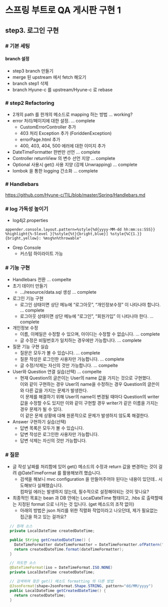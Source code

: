 # 스프링 부트로 QA 게시판 구현 1
## step3. 로그인 구현

### # 기본 세팅
#### branch 설정

- step3 branch 만들기
- merge 된 upstream 에서 fetch 해오기
- branch step1 삭제
- branch Hyune-c 를 upstream/Hyune-c 로 rebase

### # step2 Refactoring
- 2개의 path 를 한개의 메소드로 mapping 하는 방법 ... working?
- error 처리/페이지에 대한 설정. ... complete
    - CustomErrorController 추가
    - 403 처리 Exception 추가 (ForiddenException)
    - errorPage.html 추가
    - 400, 403, 404, 500 에러에 대한 이미지 추가
- DateTimeFormatter 한번만 선언 ... complete
- Controller returnView 의 변수 선언 지양 ... complete
- Optional 사용시 get() 사용 지양 (강제 Unwrapping) ... complete
- lombok 을 통한 logging 간소화 ... complete


### # Handlebars
https://github.com/Hyune-c/TIL/blob/master/Spring/Handlebars.md

### # log 가독성 높이기
- log4j2.properties
```
appender.console.layout.pattern=%style{%d{yyyy-MM-dd hh:mm:ss:SSS}} %highlight{%-5level }[%style{%t}{bright,blue}] %style{%C{1.}}{bright,yellow}: %msg%n%throwable"
```

- Grep Console 
    - 커스텀 하이라이트 가능

### # 기능 구현
- Handlebars 전환 ... compelte
- 초기 데이터 만들기 
    - .../resource/data.sql 생성 ... complete
- 로그인 기능 구현
    - 로그인 상태이면 상단 메뉴에 “로그아웃”, “개인정보수정” 이 나타나야 합니다. ... complete
    - 로그아웃 상태이면 상단 메뉴에 “로그인”, “회원가입” 이 나타나야 한다. ... complete
- 개인정보 수정
    - 이름, 이메일은 수정할 수 있으며, 아이디는 수정할 수 없습니다. ... complete
    - 글 수정은 비밀번호가 일치하는 경우에만 가능합니다. ... complete
- 질문 기능 구현 실습
    - 질문은 모두가 볼 수 있습니다. ... complete
    - 질문 작성은 로그인한 사용자만 가능합니다. ... complete
    - 글 수정/삭제는 자신의 것만 가능합니다. ... compelte
- User와 Question 연결 실습(선택) ... compelte
    - 현재 Question의 글쓴이는 User의 name 값을 가지는 것으로 구현했다.  
    이와 같이 구현하는 경우 User의 name을 수정하는 경우 Question의 글쓴이와 다른 값을 가지는 문제가 발생한다.  
    이 문제를 해결하기 위해 User의 name이 변경될 때마다 Question의 writer 값을 수정할 수도 있지만 이와 같이 구현할 경우 writer가 같은 이름을 가지는 경우 문제가 될 수 있다.  
    이 같은 문제 상황에 대해 원론적으로 문제가 발생하지 않도록 해결한다.
- Answer 구현하기 실습(선택)
    - 답변 목록은 모두가 볼 수 있습니다.
    - 답변 작성은 로그인한 사용자만 가능합니다.
    - 답변 삭제는 자신의 것만 가능합니다.    

### # 질문

- 글 작성 날짜를 처리함에 있어 get() 메소드의 수정과 return 값을 변경하는 것이 걸려 @DateTimeFormat 를 활용해보려 했습니다.
    - 검색을 해보니 mvc configuration 을 만들어주어야 된다는 내용이 있던데.. 시도해보다 실패했습니다.      
    컴파일 에러는 발생하지 않는데, 필수적으로 설정해야되는 것이 맞나요?
- 최종적인 목표는 bean 과 DB 안에는 LocalDateTime 형태이고, .hbs 로 출력할때는 지정된 format 으로 나가는 것 입니다. (get 메소드의 조작 없이) 
    - 아래의 방법은 json 처리를 위한 직렬화 작업이라고 나오던데, 제가 필요없는 접근을 하고 있는 걸까요?   

```java
  // 원래 소스
  private LocalDateTime createdDateTime;

  public String getCreatedDateTime() {
    DateTimeFormatter dateTimeFormatter = DateTimeFormatter.ofPattern("yyyy-MM-dd HH:mm");
    return createdDateTime.format(dateTimeFormatter);
  }
```
```java
  // 의도한 소스
  @DateTimeFormat(iso = DateTimeFormat.ISO.NONE)
  private LocalDateTime createdDateTime;
```
```java
  // 검색하여 찾은 get() 메소드 formatting 의 다른 방법
  @JsonFormat(shape=JsonFormat.Shape.STRING, pattern="dd/MM/yyyy")
  public LocalDateTime getCreatedDateTime() {
    return createdDateTime;
  }
```
